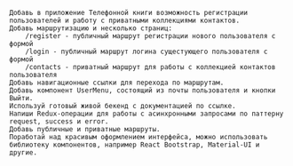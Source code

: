     Добавь в приложение Телефонной книги возможность регистрации пользователей и работу с приватными коллекциями контактов.
    Добавь маршрутизацию и несколько страниц:
        /register - публичный маршрут регистрации нового пользователя с формой
        /login - публичный маршрут логина сущестующего пользователя с формой
        /contacts - приватный маршрут для работы с коллекцией контактов пользователя
    Добавь навигационные ссылки для перехода по маршрутам.
    Добавь компонент UserMenu, состоящий из почты пользователя и кнопки Выйти.
    Используй готовый живой бекенд с документацией по ссылке.
    Напиши Redux-операции для работы с асинхронными запросами по паттерну request, success и error.
    Добавь публичные и приватные маршруты.
    Поработай над красивым оформлением интерфейса, можно использовать библиотеку компонентов, например React Bootstrap, Material-UI и другие.
